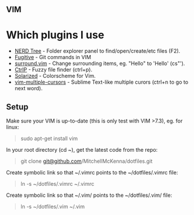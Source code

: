 ## VIM
# Which plugins I use
* [NERD Tree](https://github.com/scrooloose/nerdtree) - Folder explorer panel to find/open/create/etc files (F2).
* [Fugitive](https://github.com/tpope/vim-fugitive) - Git commands in VIM
* [surround.vim](https://github.com/tpope/vim-surround) - Change surrounding items, eg. "Hello" to 'Hello' (cs"').
* [CtrlP](https://github.com/kien/ctrlp.vim) - Fuzzy file finder (ctrl+p).
* [Solarized](https://github.com/altercation/vim-colors-solarized) - Colorscheme for Vim.
* [vim-multiple-cursors](https://github.com/terryma/vim-multiple-cursors) - Sublime Text-like multiple curors (ctrl+n to go to next word).

## Setup
Make sure your VIM is up-to-date (this is only test with VIM >7.3), eg. for linux:

> sudo apt-get install vim

In your root directory (cd ~), get the latest code from the repo:
  
>  git clone git@github.com/MitchellMcKenna/dotfiles.git

Create symbolic link so that ~/.vimrc points to the ~/dotfiles/.vimrc file:

>  ln -s ~/dotfiles/.vimrc ~/.vimrc

Create symbolic link so that ~/.vim/ points to the ~/dotfiles/.vim/ file:

>  ln -s ~/dotfiles/.vim ~/.vim

